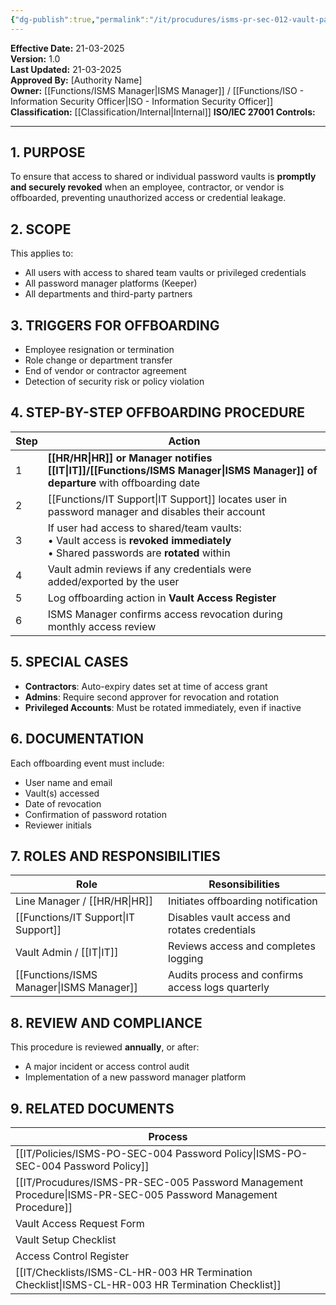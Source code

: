 ```yaml
---
{"dg-publish":true,"permalink":"/it/procudures/isms-pr-sec-012-vault-password-manager-offboarding-procedure/","tags":["procedure"],"noteIcon":"default"}
---
```


**Effective Date:** 21-03-2025  
**Version:** 1.0  
**Last Updated:** 21-03-2025  
**Approved By:** [Authority Name]  
**Owner:** [[Functions/ISMS Manager\|ISMS Manager]] / [[Functions/ISO - Information Security Officer\|ISO - Information Security Officer]]
**Classification:** [[Classification/Internal\|Internal]]
**ISO/IEC 27001 Controls:** 

---
## **1. PURPOSE**  
To ensure that access to shared or individual password vaults is **promptly and securely revoked** when an employee, contractor, or vendor is offboarded, preventing unauthorized access or credential leakage.
## **2. SCOPE**
This applies to:
- All users with access to shared team vaults or privileged credentials
- All password manager platforms (Keeper)
- All departments and third-party partners
## **3. TRIGGERS FOR OFFBOARDING** 
 - Employee resignation or termination
- Role change or department transfer
- End of vendor or contractor agreement
- Detection of security risk or policy violation
## **4. STEP-BY-STEP OFFBOARDING PROCEDURE**

| Step | Action                                                                                                                              |
| ---- | ----------------------------------------------------------------------------------------------------------------------------------- |
| 1    | **[[HR/HR\|HR]] or Manager notifies [[IT\|IT]]/[[Functions/ISMS Manager\|ISMS Manager]] of departure** with offboarding date                                           |
| 2    | [[Functions/IT Support\|IT Support]] locates user in password manager and disables their account                                                          |
| 3    | If user had access to shared/team vaults:<br>• Vault access is **revoked immediately**<br>• Shared passwords are **rotated** within |
| 4    | Vault admin reviews if any credentials were added/exported by the user                                                              |
| 5    | Log offboarding action in **Vault Access Register**                                                                                 |
| 6    | ISMS Manager confirms access revocation during monthly access review                                                                |
## **5. SPECIAL CASES**  
- **Contractors**: Auto-expiry dates set at time of access grant
- **Admins**: Require second approver for revocation and rotation
- **Privileged Accounts**: Must be rotated immediately, even if inactive
## **6. DOCUMENTATION** 
Each offboarding event must include:
- User name and email
- Vault(s) accessed
- Date of revocation
- Confirmation of password rotation
- Reviewer initials
## **7. ROLES AND RESPONSIBILITIES**  

| Role                  | Resonsibilities                                   |
| --------------------- | ------------------------------------------------- |
| Line Manager / [[HR/HR\|HR]] | Initiates offboarding notification                |
| [[Functions/IT Support\|IT Support]]        | Disables vault access and rotates credentials     |
| Vault Admin / [[IT\|IT]]  | Reviews access and completes logging              |
| [[Functions/ISMS Manager\|ISMS Manager]]      | Audits process and confirms access logs quarterly |
## **8. REVIEW AND COMPLIANCE**
This procedure is reviewed **annually**, or after:
- A major incident or access control audit
- Implementation of a new password manager platform
## **9. RELATED DOCUMENTS**

| Process                                           |
| ------------------------------------------------- |
| [[IT/Policies/ISMS-PO-SEC-004 Password Policy\|ISMS-PO-SEC-004 Password Policy]]               |
| [[IT/Procudures/ISMS-PR-SEC-005 Password Management Procedure\|ISMS-PR-SEC-005 Password Management Procedure]] |
| Vault Access Request Form                         |
| Vault Setup Checklist                             |
| Access Control Register                           |
| [[IT/Checklists/ISMS-CL-HR-003 HR Termination Checklist\|ISMS-CL-HR-003 HR Termination Checklist]]        |








